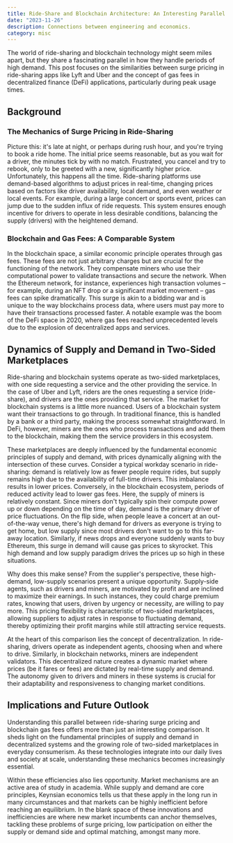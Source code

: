 ```yaml
---
title: Ride-Share and Blockchain Architecture: An Interesting Parallel of Supply-and-Demand
date: "2023-11-26"
description: Connections between engineering and economics.
category: misc
---
```


The world of ride-sharing and blockchain technology might seem miles apart, but they share a fascinating parallel in how they handle periods of high demand. This post focuses on the similarities between surge pricing in ride-sharing apps like Lyft and Uber and the concept of gas fees in decentralized finance (DeFi) applications, particularly during peak usage times.

## Background

### The Mechanics of Surge Pricing in Ride-Sharing

Picture this: it's late at night, or perhaps during rush hour, and you're trying to book a ride home. The initial price seems reasonable, but as you wait for a driver, the minutes tick by with no match. Frustrated, you cancel and try to rebook, only to be greeted with a new, significantly higher price. Unfortunately, this happens all the time. Ride-sharing platforms use demand-based algorithms to adjust prices in real-time, changing prices based on factors like driver availability, local demand, and even weather or local events. For example, during a large concert or sports event, prices can jump due to the sudden influx of ride requests. This system ensures enough incentive for drivers to operate in less desirable conditions, balancing the supply (drivers) with the heightened demand.

### Blockchain and Gas Fees: A Comparable System

In the blockchain space, a similar economic principle operates through gas fees. These fees are not just arbitrary charges but are crucial for the functioning of the network. They compensate miners who use their computational power to validate transactions and secure the network. When the Ethereum network, for instance, experiences high transaction volumes – for example, during an NFT drop or a significant market movement – gas fees can spike dramatically. This surge is akin to a bidding war and is unique to the way blockchains process data, where users must pay more to have their transactions processed faster. A notable example was the boom of the DeFi space in 2020, where gas fees reached unprecedented levels due to the explosion of decentralized apps and services.

## Dynamics of Supply and Demand in Two-Sided Marketplaces

Ride-sharing and blockchain systems operate as two-sided marketplaces, with one side requesting a service and the other providing the service. In the case of Uber and Lyft, riders are the ones requesting a service (ride-share), and drivers are the ones providing that service. The market for blockchain systems is a little more nuanced. Users of a blockchain system want their transactions to go through. In traditional finance, this is handled by a bank or a third party, making the process somewhat straightforward. In DeFi, however, miners are the ones who process transactions and add them to the blockchain, making them the service providers in this ecosystem.

These marketplaces are deeply influenced by the fundamental economic principles of supply and demand, with prices dynamically aligning with the intersection of these curves. Consider a typical workday scenario in ride-sharing: demand is relatively low as fewer people require rides, but supply remains high due to the availability of full-time drivers. This imbalance results in lower prices. Conversely, in the blockchain ecosystem, periods of reduced activity lead to lower gas fees. Here, the supply of miners is relatively constant. Since miners don't typically spin their compute power up or down depending on the time of day, demand is the primary driver of price fluctuations. On the flip side, when people leave a concert at an out-of-the-way venue, there's high demand for drivers as everyone is trying to get home, but low supply since most drivers don't want to go to this far-away location. Similarly, if news drops and everyone suddenly wants to buy Ethereum, this surge in demand will cause gas prices to skyrocket. This high demand and low supply paradigm drives the prices up so high in these situations. 

Why does this make sense? From the supplier's perspective, these high-demand, low-supply scenarios present a unique opportunity. Supply-side agents, such as drivers and miners, are motivated by profit and are inclined to maximize their earnings. In such instances, they could charge premium rates, knowing that users, driven by urgency or necessity, are willing to pay more. This pricing flexibility is characteristic of two-sided marketplaces, allowing suppliers to adjust rates in response to fluctuating demand, thereby optimizing their profit margins while still attracting service requests. 

At the heart of this comparison lies the concept of decentralization. In ride-sharing, drivers operate as independent agents, choosing when and where to drive. Similarly, in blockchain networks, miners are independent validators. This decentralized nature creates a dynamic market where prices (be it fares or fees) are dictated by real-time supply and demand. The autonomy given to drivers and miners in these systems is crucial for their adaptability and responsiveness to changing market conditions.


## Implications and Future Outlook

Understanding this parallel between ride-sharing surge pricing and blockchain gas fees offers more than just an interesting comparison. It sheds light on the fundamental principles of supply and demand in decentralized systems and the growing role of two-sided marketplaces in everyday consumerism. As these technologies integrate into our daily lives and society at scale, understanding these mechanics becomes increasingly essential.

Within these efficiencies also lies opportunity. Market mechanisms are an active area of study in academia. While supply and demand are core principles, Keynsian economics tells us that these apply in the long run in many circumstances and that markets can be highly inefficient before reaching an equilibrium. In the blank space of these innovations and inefficiencies are where new market incumbents can anchor themselves, tackling these problems of surge pricing, low participation on either the supply or demand side and optimal matching, amongst many more.